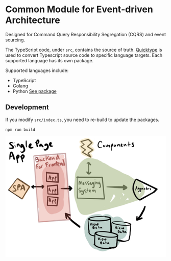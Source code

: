 # Common Module for Event-driven Architecture

Designed for Command Query Responsibility Segregation (CQRS) and event sourcing.

The TypeScript code, under `src`, contains the source of truth. [Quicktype](https://quicktype.io/) is used to convert Typescript source code to specific language targets. Each supported language has its own package.

Supported languages include:

- TypeScript
- Golang
- Python [See package](https://pypi.org/project/devpie-client-events/)

## Development

If you modify `src/index.ts`, you need to re-build to update the packages.

```
npm run build
```

![cqrs architecture](cqrs.png)
